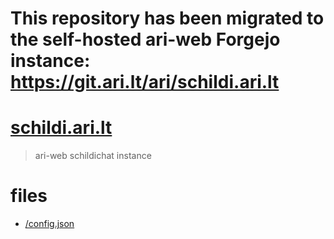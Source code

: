 # This repository has been migrated to the self-hosted ari-web Forgejo instance: <https://git.ari.lt/ari/schildi.ari.lt>
# [schildi.ari.lt](https://schildi.ari.lt/)

> ari-web schildichat instance

# files

- [/config.json](/config.json)
